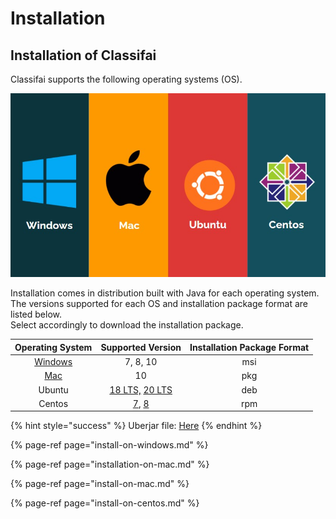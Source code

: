# Installation

## Installation of Classifai

Classifai supports the following operating systems \(OS\).

![](../../.gitbook/assets/os%20%281%29.jpg)

Installation comes in distribution built with Java for each operating system.   
The versions supported for each OS and installation package format are listed below.  
Select accordingly to download the installation package. 

| Operating System | Supported Version | Installation Package Format |
| :---: | :---: | :---: |
| [Windows](https://s3.eu-central-1.wasabisys.com/classifai/window_distribution/classifai-win-1.0.0.msi) | 7, 8, 10 | msi |
| [Mac](https://s3.eu-central-1.wasabisys.com/classifai/mac_distribution/classifai-1.0.0.pkg) | 10 | pkg |
| Ubuntu | [18 LTS,](https://s3.eu-central-1.wasabisys.com/classifai/ubuntu_distribution/classifai-ubuntu18-1.0.0.deb) [20 LTS](https://s3.eu-central-1.wasabisys.com/classifai/ubuntu_distribution/classifai-ubuntu20-1.0.0.deb) | deb |
| Centos | [7](https://s3.eu-central-1.wasabisys.com/classifai/centos_distribution/classifai-centos7-1.0.0.rpm), [8](https://s3.eu-central-1.wasabisys.com/classifai/centos_distribution/classifai-centos8-1.0.0.rpm) | rpm |

{% hint style="success" %}
Uberjar file: [Here](https://s3.eu-central-1.wasabisys.com/classifai/uber_jar/classifai-uberjar-1.0.0.jar)
{% endhint %}

{% page-ref page="install-on-windows.md" %}

{% page-ref page="installation-on-mac.md" %}

{% page-ref page="install-on-mac.md" %}

{% page-ref page="install-on-centos.md" %}





